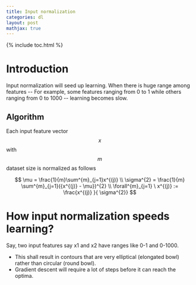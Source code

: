```yaml
---
title: Input normalization
categories: dl
layout: post
mathjax: true
---
```


{% include toc.html %}

# Introduction

Input normalization will seed up learning. When there is huge range among features -- For example, some features ranging from 0 to 1 while others ranging from 0 to 1000 -- learning becomes slow.



## Algorithm

Each input feature vector $$x$$ with $$m$$ dataset size is normalized as follows

$$
\mu = \frac{1}{m}\sum^{m}_{j=1}x^{(j)} \\
\sigma^{2} = \frac{1}{m} \sum^{m}_{j=1}({x^{(j)} - \mu})^{2} \\
\forall^{m}_{j=1} \ x^{(j)} := \frac{x^{(j)} }{ \sigma^{2}}
$$

# How input normalization speeds learning?

Say, two input features say x1 and x2 have ranges like 0-1 and 0-1000. 

- This shall result in contours that are very elliptical (elongated bowl) rather than circular (round bowl).   
- Gradient descent will require a lot of steps before it can reach the optima.